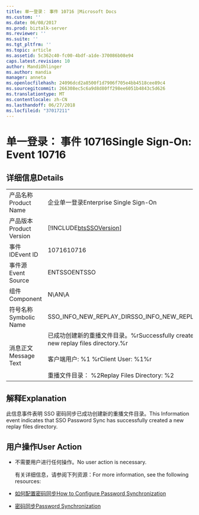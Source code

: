 ```yaml
---
title: 单一登录： 事件 10716 |Microsoft Docs
ms.custom: ''
ms.date: 06/08/2017
ms.prod: biztalk-server
ms.reviewer: ''
ms.suite: ''
ms.tgt_pltfrm: ''
ms.topic: article
ms.assetid: 5c362c40-fc00-4bdf-a1de-370086b08e94
caps.latest.revision: 10
author: MandiOhlinger
ms.author: mandia
manager: anneta
ms.openlocfilehash: 24096dcd2a8500f1d7906f705e4bb4518cee89c4
ms.sourcegitcommit: 266308ec5c6a9d8d80ff298ee6051b4843c5d626
ms.translationtype: MT
ms.contentlocale: zh-CN
ms.lasthandoff: 06/27/2018
ms.locfileid: "37017211"
---
```

# <a name="single-sign-on-event-10716"></a><span data-ttu-id="67465-102">单一登录： 事件 10716</span><span class="sxs-lookup"><span data-stu-id="67465-102">Single Sign-On: Event 10716</span></span>
## <a name="details"></a><span data-ttu-id="67465-103">详细信息</span><span class="sxs-lookup"><span data-stu-id="67465-103">Details</span></span>  

|                 |                                                                                                                           |
|-----------------|---------------------------------------------------------------------------------------------------------------------------|
|  <span data-ttu-id="67465-104">产品名称</span><span class="sxs-lookup"><span data-stu-id="67465-104">Product Name</span></span>   |                                                 <span data-ttu-id="67465-105">企业单一登录</span><span class="sxs-lookup"><span data-stu-id="67465-105">Enterprise Single Sign-On</span></span>                                                 |
| <span data-ttu-id="67465-106">产品版本</span><span class="sxs-lookup"><span data-stu-id="67465-106">Product Version</span></span> |                                [!INCLUDE[btsSSOVersion](../includes/btsssoversion-md.md)]                                 |
|    <span data-ttu-id="67465-107">事件 ID</span><span class="sxs-lookup"><span data-stu-id="67465-107">Event ID</span></span>     |                                                           <span data-ttu-id="67465-108">10716</span><span class="sxs-lookup"><span data-stu-id="67465-108">10716</span></span>                                                           |
|  <span data-ttu-id="67465-109">事件源</span><span class="sxs-lookup"><span data-stu-id="67465-109">Event Source</span></span>   |                                                          <span data-ttu-id="67465-110">ENTSSO</span><span class="sxs-lookup"><span data-stu-id="67465-110">ENTSSO</span></span>                                                           |
|    <span data-ttu-id="67465-111">组件</span><span class="sxs-lookup"><span data-stu-id="67465-111">Component</span></span>    |                                                            <span data-ttu-id="67465-112">N\A</span><span class="sxs-lookup"><span data-stu-id="67465-112">N\A</span></span>                                                            |
|  <span data-ttu-id="67465-113">符号名称</span><span class="sxs-lookup"><span data-stu-id="67465-113">Symbolic Name</span></span>  |                                                  <span data-ttu-id="67465-114">SSO_INFO_NEW_REPLAY_DIR</span><span class="sxs-lookup"><span data-stu-id="67465-114">SSO_INFO_NEW_REPLAY_DIR</span></span>                                                  |
|  <span data-ttu-id="67465-115">消息正文</span><span class="sxs-lookup"><span data-stu-id="67465-115">Message Text</span></span>   | <span data-ttu-id="67465-116">已成功创建新的重播文件目录。%r</span><span class="sxs-lookup"><span data-stu-id="67465-116">Successfully created a new replay files directory.%r</span></span><br /><br /> <span data-ttu-id="67465-117">客户端用户: %1 %r</span><span class="sxs-lookup"><span data-stu-id="67465-117">Client User: %1%r</span></span><br /><br /> <span data-ttu-id="67465-118">重播文件目录： %2</span><span class="sxs-lookup"><span data-stu-id="67465-118">Replay Files Directory: %2</span></span> |

## <a name="explanation"></a><span data-ttu-id="67465-119">解释</span><span class="sxs-lookup"><span data-stu-id="67465-119">Explanation</span></span>  
 <span data-ttu-id="67465-120">此信息事件表明 SSO 密码同步已成功创建新的重播文件目录。</span><span class="sxs-lookup"><span data-stu-id="67465-120">This Information event indicates that SSO Password Sync has successfully created a new replay files directory.</span></span>  

## <a name="user-action"></a><span data-ttu-id="67465-121">用户操作</span><span class="sxs-lookup"><span data-stu-id="67465-121">User Action</span></span>  

- <span data-ttu-id="67465-122">不需要用户进行任何操作。</span><span class="sxs-lookup"><span data-stu-id="67465-122">No user action is necessary.</span></span>  

  <span data-ttu-id="67465-123">有关详细信息，请参阅下列资源：</span><span class="sxs-lookup"><span data-stu-id="67465-123">For more information, see the following resources:</span></span>  

- [<span data-ttu-id="67465-124">如何配置密码同步</span><span class="sxs-lookup"><span data-stu-id="67465-124">How to Configure Password Synchronization</span></span>](../core/how-to-configure-password-synchronization.md)  

- [<span data-ttu-id="67465-125">密码同步</span><span class="sxs-lookup"><span data-stu-id="67465-125">Password Synchronization</span></span>](../core/password-synchronization2.md)
